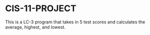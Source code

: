 # CIS-11-PROJECT
This is a LC-3 program that takes in 5 test scores and calculates the average, highest, and lowest.
